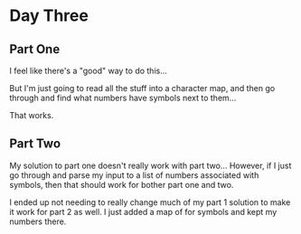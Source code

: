 # Day Three

## Part One

I feel like there's a "good" way to do this...

But I'm just going to read all the stuff into a character map, and then go through and find what numbers have symbols next to them...

That works.

## Part Two

My solution to part one doesn't really work with part two... However, if I just go through and parse my input to a list of numbers associated with symbols, then that should work for bother part one and two.

I ended up not needing to really change much of my part 1 solution to make it work for part 2 as well. I just added a map of for symbols and kept my numbers there.
